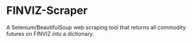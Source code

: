 # FINVIZ-Scraper
A Selenium/BeautifulSoup web scraping tool that returns all commodity futures on FINVIZ into a dictionary.
